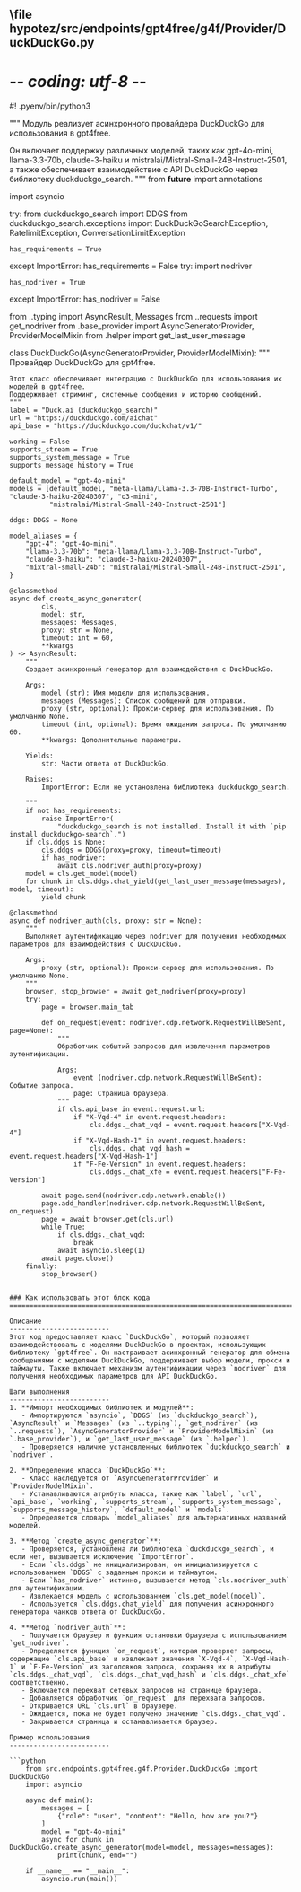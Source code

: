 ## \file hypotez/src/endpoints/gpt4free/g4f/Provider/DuckDuckGo.py
# -*- coding: utf-8 -*-
#! .pyenv/bin/python3

"""
Модуль реализует асинхронного провайдера DuckDuckGo для использования в gpt4free.

Он включает поддержку различных моделей, таких как gpt-4o-mini, llama-3.3-70b, claude-3-haiku и mistralai/Mistral-Small-24B-Instruct-2501,
а также обеспечивает взаимодействие с API DuckDuckGo через библиотеку duckduckgo_search.
"""
from __future__ import annotations

import asyncio

try:
    from duckduckgo_search import DDGS
    from duckduckgo_search.exceptions import DuckDuckGoSearchException, RatelimitException, ConversationLimitException

    has_requirements = True
except ImportError:
    has_requirements = False
try:
    import nodriver

    has_nodriver = True
except ImportError:
    has_nodriver = False

from ..typing import AsyncResult, Messages
from ..requests import get_nodriver
from .base_provider import AsyncGeneratorProvider, ProviderModelMixin
from .helper import get_last_user_message

class DuckDuckGo(AsyncGeneratorProvider, ProviderModelMixin):
    """
    Провайдер DuckDuckGo для gpt4free.

    Этот класс обеспечивает интеграцию с DuckDuckGo для использования их моделей в gpt4free.
    Поддерживает стриминг, системные сообщения и историю сообщений.
    """
    label = "Duck.ai (duckduckgo_search)"
    url = "https://duckduckgo.com/aichat"
    api_base = "https://duckduckgo.com/duckchat/v1/"

    working = False
    supports_stream = True
    supports_system_message = True
    supports_message_history = True

    default_model = "gpt-4o-mini"
    models = [default_model, "meta-llama/Llama-3.3-70B-Instruct-Turbo", "claude-3-haiku-20240307", "o3-mini",
              "mistralai/Mistral-Small-24B-Instruct-2501"]

    ddgs: DDGS = None

    model_aliases = {
        "gpt-4": "gpt-4o-mini",
        "llama-3.3-70b": "meta-llama/Llama-3.3-70B-Instruct-Turbo",
        "claude-3-haiku": "claude-3-haiku-20240307",
        "mixtral-small-24b": "mistralai/Mistral-Small-24B-Instruct-2501",
    }

    @classmethod
    async def create_async_generator(
            cls,
            model: str,
            messages: Messages,
            proxy: str = None,
            timeout: int = 60,
            **kwargs
    ) -> AsyncResult:
        """
        Создает асинхронный генератор для взаимодействия с DuckDuckGo.

        Args:
            model (str): Имя модели для использования.
            messages (Messages): Список сообщений для отправки.
            proxy (str, optional): Прокси-сервер для использования. По умолчанию None.
            timeout (int, optional): Время ожидания запроса. По умолчанию 60.
            **kwargs: Дополнительные параметры.

        Yields:
            str: Части ответа от DuckDuckGo.

        Raises:
            ImportError: Если не установлена библиотека duckduckgo_search.

        """
        if not has_requirements:
            raise ImportError(
                "duckduckgo_search is not installed. Install it with `pip install duckduckgo-search`.")
        if cls.ddgs is None:
            cls.ddgs = DDGS(proxy=proxy, timeout=timeout)
            if has_nodriver:
                await cls.nodriver_auth(proxy=proxy)
        model = cls.get_model(model)
        for chunk in cls.ddgs.chat_yield(get_last_user_message(messages), model, timeout):
            yield chunk

    @classmethod
    async def nodriver_auth(cls, proxy: str = None):
        """
        Выполняет аутентификацию через nodriver для получения необходимых параметров для взаимодействия с DuckDuckGo.

        Args:
            proxy (str, optional): Прокси-сервер для использования. По умолчанию None.
        """
        browser, stop_browser = await get_nodriver(proxy=proxy)
        try:
            page = browser.main_tab

            def on_request(event: nodriver.cdp.network.RequestWillBeSent, page=None):
                """
                Обработчик событий запросов для извлечения параметров аутентификации.

                Args:
                    event (nodriver.cdp.network.RequestWillBeSent): Событие запроса.
                    page: Страница браузера.
                """
                if cls.api_base in event.request.url:
                    if "X-Vqd-4" in event.request.headers:
                        cls.ddgs._chat_vqd = event.request.headers["X-Vqd-4"]
                    if "X-Vqd-Hash-1" in event.request.headers:
                        cls.ddgs._chat_vqd_hash = event.request.headers["X-Vqd-Hash-1"]
                    if "F-Fe-Version" in event.request.headers:
                        cls.ddgs._chat_xfe = event.request.headers["F-Fe-Version"]

            await page.send(nodriver.cdp.network.enable())
            page.add_handler(nodriver.cdp.network.RequestWillBeSent, on_request)
            page = await browser.get(cls.url)
            while True:
                if cls.ddgs._chat_vqd:
                    break
                await asyncio.sleep(1)
            await page.close()
        finally:
            stop_browser()
```

### Как использовать этот блок кода
=========================================================================================

Описание
-------------------------
Этот код предоставляет класс `DuckDuckGo`, который позволяет взаимодействовать с моделями DuckDuckGo в проектах, использующих библиотеку `gpt4free`. Он настраивает асинхронный генератор для обмена сообщениями с моделями DuckDuckGo, поддерживает выбор модели, прокси и таймауты. Также включает механизм аутентификации через `nodriver` для получения необходимых параметров для API DuckDuckGo.

Шаги выполнения
-------------------------
1. **Импорт необходимых библиотек и модулей**:
   - Импортируются `asyncio`, `DDGS` (из `duckduckgo_search`), `AsyncResult` и `Messages` (из `..typing`), `get_nodriver` (из `..requests`), `AsyncGeneratorProvider` и `ProviderModelMixin` (из `.base_provider`), и `get_last_user_message` (из `.helper`).
   - Проверяется наличие установленных библиотек `duckduckgo_search` и `nodriver`.

2. **Определение класса `DuckDuckGo`**:
   - Класс наследуется от `AsyncGeneratorProvider` и `ProviderModelMixin`.
   - Устанавливаются атрибуты класса, такие как `label`, `url`, `api_base`, `working`, `supports_stream`, `supports_system_message`, `supports_message_history`, `default_model` и `models`.
   - Определяется словарь `model_aliases` для альтернативных названий моделей.

3. **Метод `create_async_generator`**:
   - Проверяется, установлена ли библиотека `duckduckgo_search`, и если нет, вызывается исключение `ImportError`.
   - Если `cls.ddgs` не инициализирован, он инициализируется с использованием `DDGS` с заданным прокси и таймаутом.
   - Если `has_nodriver` истинно, вызывается метод `cls.nodriver_auth` для аутентификации.
   - Извлекается модель с использованием `cls.get_model(model)`.
   - Используется `cls.ddgs.chat_yield` для получения асинхронного генератора чанков ответа от DuckDuckGo.

4. **Метод `nodriver_auth`**:
   - Получается браузер и функция остановки браузера с использованием `get_nodriver`.
   - Определяется функция `on_request`, которая проверяет запросы, содержащие `cls.api_base` и извлекает значения `X-Vqd-4`, `X-Vqd-Hash-1` и `F-Fe-Version` из заголовков запроса, сохраняя их в атрибуты `cls.ddgs._chat_vqd`, `cls.ddgs._chat_vqd_hash` и `cls.ddgs._chat_xfe` соответственно.
   - Включается перехват сетевых запросов на странице браузера.
   - Добавляется обработчик `on_request` для перехвата запросов.
   - Открывается URL `cls.url` в браузере.
   - Ожидается, пока не будет получено значение `cls.ddgs._chat_vqd`.
   - Закрывается страница и останавливается браузер.

Пример использования
-------------------------

```python
    from src.endpoints.gpt4free.g4f.Provider.DuckDuckGo import DuckDuckGo
    import asyncio

    async def main():
        messages = [
            {"role": "user", "content": "Hello, how are you?"}
        ]
        model = "gpt-4o-mini"
        async for chunk in DuckDuckGo.create_async_generator(model=model, messages=messages):
            print(chunk, end="")

    if __name__ == "__main__":
        asyncio.run(main())